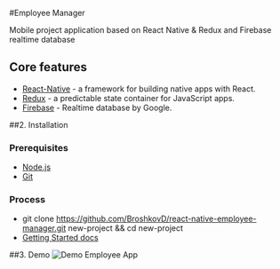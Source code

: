 #Employee Manager

Mobile project application based on React Native & Redux and Firebase realtime database

## Core features

* [React-Native](https://facebook.github.io/react-native/) - a framework for building native apps with React.
* [Redux](https://github.com/reactjs/redux) -  a predictable state container for JavaScript apps.
* [Firebase](https://firebase.google.com/docs/database/) - Realtime database by Google.

##2. Installation

### Prerequisites

* [Node.js](https://nodejs.org)
* [Git](https://git-scm.com)

### Process

* git clone https://github.com/BroshkovD/react-native-employee-manager.git new-project && cd new-project
* [Getting Started docs](https://facebook.github.io/react-native/releases/next/docs/getting-started.html)


##3. Demo
![Demo Employee App](https://gifyu.com/images/final71d92.gif)
